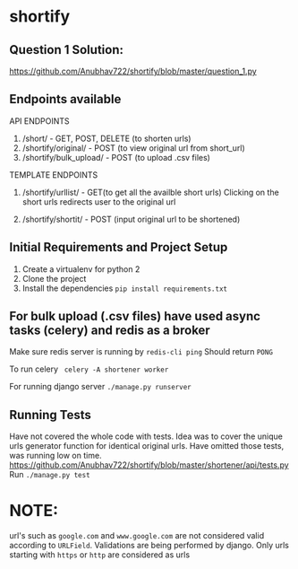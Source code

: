 # shortify

## Question 1 Solution:
https://github.com/Anubhav722/shortify/blob/master/question_1.py

## Endpoints available

API ENDPOINTS
1. /short/ - GET, POST, DELETE (to shorten urls)
2. /shortify/original/ - POST (to view original url from short_url)
3. /shortify/bulk_upload/ - POST (to upload .csv files)

TEMPLATE ENDPOINTS
1. /shortify/urllist/ - GET(to get all the availble short urls)
  Clicking on the short urls redirects user to the original url
  
2. /shortify/shortit/ - POST (input original url to be shortened)

## Initial Requirements and Project Setup

1. Create a virtualenv for python 2
2. Clone the project
3. Install the dependencies ```pip install requirements.txt```

## For bulk upload (.csv files) have used async tasks (celery) and redis as a broker
Make sure redis server is running by
```redis-cli ping```
Should return ```PONG```

To run celery 
``` celery -A shortener worker```

For running django server ```./manage.py runserver```

## Running Tests

Have not covered the whole code with tests.
Idea was to cover the unique urls generator function for identical original urls.
Have omitted those tests, was running low on time.
https://github.com/Anubhav722/shortify/blob/master/shortener/api/tests.py
Run ```./manage.py test```

# NOTE:

url's such as `google.com` and `www.google.com` are not considered valid according to `URLField`.
Validations are being performed by django. Only urls starting with `https` or `http` are considered as urls
